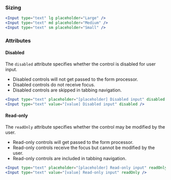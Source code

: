 ### Sizing

```jsx
<Input type="text" lg placeholder="Large" />
<Input type="text" md placeholder="Medium" />
<Input type="text" sm placeholder="Small" />
```

### Attributes

#### Disabled

The `disabled` attribute specifies whether the control is disabled for user input.

* Disabled controls will not get passed to the form processor.
* Disabled controls do not receive focus.
* Disabled controls are skipped in tabbing navigation.

```jsx
<Input type="text" placeholder="[placeholder] Disabled input" disabled />
<Input type="text" value="[value] Disabled input" disabled />
```

#### Read-only

The `readOnly` attribute specifies whether the control may be modified by the user.

* Read-only controls will get passed to the form processor.
* Read-only controls receive the focus but cannot be modified by the user.
* Read-only controls are included in tabbing navigation.

```jsx
<Input type="text" placeholder="[placeholder] Read-only input" readOnly />
<Input type="text" value="[value] Read-only input" readOnly />
```
